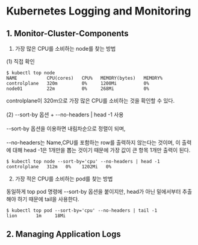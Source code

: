# Kubernetes Logging and Monitoring
## 1. Monitor-Cluster-Components
1. 가장 많은 CPU를 소비하는 node를 찾는 방법

(1) 직접 확인
```
$ kubectl top node
NAME           CPU(cores)   CPU%   MEMORY(bytes)   MEMORY%   
controlplane   320m         0%     1200Mi          0%        
node01         22m          0%     268Mi           0%
```
controlplane이 320m으로 가장 많은 CPU를 소비하는 것을 확인할 수 있다.
<br></br>
(2) --sort-by 옵션 + --no-headers | head -1 사용
<br></br>
--sort-by 옵션을 이용하면 내림차순으로 정렬이 되며, 
<br></br>
--no-headers는 Name,CPU를 포함하는 row를 출력하지 않는다는 것이며, 이 출력에 대해 head -1은 1개만을 뽑는 것이기 때문에
가장 값이 큰 항목 1개만 출력이 된다.
```
$ kubectl top node --sort-by='cpu' --no-headers | head -1
controlplane   312m   0%    1202Mi   0%
```

2. 가장 적은 CPU를 소비하는 pod를 찾는 방법

동일하게 top pod 명령에 --sort-by 옵션을 붙이지만, head가 아닌 밑에서부터 추출해야 하기 때문에 tail을 사용한다.
```
$ kubectl top pod --sort-by='cpu' --no-headers | tail -1
lion       1m     18Mi
```

## 2. Managing Application Logs